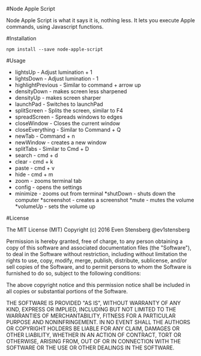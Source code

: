 #Node Apple Script

Node Apple Script is what it says it is, nothing less. It lets you execute Apple commands, using Javascript functions.

#Installation

`npm install --save node-apple-script`

#Usage

* lightsUp - Adjust lumination + 1
* lightsDown - Adjust lumination - 1
* highlightPrevious - Similar to command + arrow up
* densityDown - makes screen less sharpened
* densityUp - makes screen sharper
* launchPad - Switches to launchPad
* splitScreen - Splits the screen, similar to F4
* spreadScreen - Spreads windows to edges
* closeWindow - Closes the current window
* closeEverything - Similar to Command + Q
* newTab - Command + n
* newWindow - creates a new window
* splitTabs - Similar to Cmd + D
* search - cmd + d
* clear - cmd + k
* paste - cmd + v
* hide - cmd + m
* zoom - zooms terminal tab
* config - opens the settings
* minimize - zooms out from terminal
*shutDown - shuts down the computer
*screenshot - creates a screenshot
*mute - mutes the volume
*volumeUp - sets the volume up

#License

The MIT License (MIT)
Copyright (c) 2016 Even Stensberg @ev1stensberg

Permission is hereby granted, free of charge, to any person obtaining a copy of this software and associated documentation files (the "Software"), to deal in the Software without restriction, including without limitation the rights to use, copy, modify, merge, publish, distribute, sublicense, and/or sell copies of the Software, and to permit persons to whom the Software is furnished to do so, subject to the following conditions:

The above copyright notice and this permission notice shall be included in all copies or substantial portions of the Software.

THE SOFTWARE IS PROVIDED "AS IS", WITHOUT WARRANTY OF ANY KIND, EXPRESS OR IMPLIED, INCLUDING BUT NOT LIMITED TO THE WARRANTIES OF MERCHANTABILITY, FITNESS FOR A PARTICULAR PURPOSE AND NONINFRINGEMENT. IN NO EVENT SHALL THE AUTHORS OR COPYRIGHT HOLDERS BE LIABLE FOR ANY CLAIM, DAMAGES OR OTHER LIABILITY, WHETHER IN AN ACTION OF CONTRACT, TORT OR OTHERWISE, ARISING FROM, OUT OF OR IN CONNECTION WITH THE SOFTWARE OR THE USE OR OTHER DEALINGS IN THE SOFTWARE.
